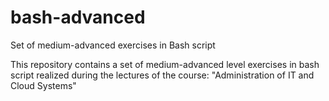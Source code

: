 # bash-advanced
Set of medium-advanced exercises in Bash script

This repository contains a set of medium-advanced level exercises in bash script realized during the lectures of the course: "Administration of IT and Cloud Systems"

